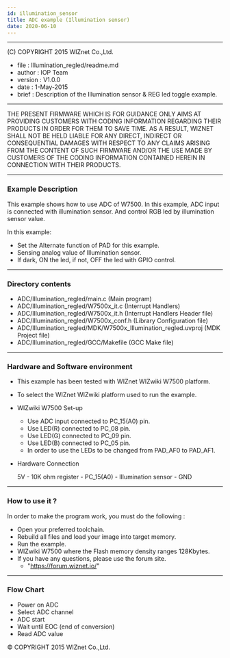 ```yaml
---
id: illumination_sensor
title: ADC example (Illumination sensor)
date: 2020-06-10
--- 
```


******************************************************************************
(C) COPYRIGHT 2015 WIZnet Co.,Ltd.

  * file    : Illumination_regled/readme.md
  * author  : IOP Team
  * version : V1.0.0
  * date    : 1-May-2015
  * brief   : Description of the Illumination sensor & REG led toggle example.
******************************************************************************
THE PRESENT FIRMWARE WHICH IS FOR GUIDANCE ONLY AIMS AT PROVIDING CUSTOMERS WITH CODING INFORMATION REGARDING THEIR PRODUCTS IN ORDER FOR THEM TO SAVE TIME. AS A RESULT, WIZNET SHALL NOT BE HELD LIABLE FOR ANY DIRECT, INDIRECT OR CONSEQUENTIAL DAMAGES WITH RESPECT TO ANY CLAIMS ARISING FROM THE CONTENT OF SUCH FIRMWARE AND/OR THE USE MADE BY CUSTOMERS OF THE CODING INFORMATION CONTAINED HEREIN IN CONNECTION WITH THEIR PRODUCTS.
******************************************************************************

### Example Description

This example shows how to use ADC of W7500.
In this example, ADC input is connected with illumination sensor. And control RGB led by illumination sensor value.

In this example:
  - Set the Alternate function of PAD for this example.
  - Sensing analog value of Illumination sensor.
  - If dark, ON the led, if not, OFF the led with GPIO control.
______________________________________________________________________________

### Directory contents

  - ADC/Illumination_regled/main.c                                (Main program)
  - ADC/Illumination_regled/W7500x_it.c                           (Interrupt Handlers)
  - ADC/Illumination_regled/W7500x_it.h                           (Interrupt Handlers Header file)
  - ADC/Illumination_regled/W7500x_conf.h                         (Library Configuration file)
  - ADC/Illumination_regled/MDK/W7500x_Illumination_regled.uvproj     (MDK Project file)
  - ADC/Illumination_regled/GCC/Makefile                          (GCC Make file)
______________________________________________________________________________

### Hardware and Software environment 

  - This example has been tested with WIZnet WIZwiki W7500 platform.
  - To select the WIZnet WIZwiki platform used to run the example.

  - WIZwiki W7500 Set-up
    - Use ADC input connected to PC_15(A0) pin.
    - Use LED(R) connected to PC_08 pin.
    - Use LED(G) connected to PC_09 pin.
    - Use LED(B) connected to PC_05 pin.
    - In order to use the LEDs to be changed from PAD_AF0 to PAD_AF1.  
    
  - Hardware Connection
  
     5V - 10K ohm register - PC_15(A0) - Illumination sensor - GND
______________________________________________________________________________

### How to use it ? 

In order to make the program work, you must do the following :

 - Open your preferred toolchain.
 - Rebuild all files and load your image into target memory.
 - Run the example.
 - WIZwiki W7500 where the Flash memory density ranges 128Kbytes.
 - If you have any questions, please use the forum site.
   - "https://forum.wiznet.io/"
______________________________________________________________________________
### Flow Chart 

 - Power on ADC
 - Select ADC channel
 - ADC start
 - Wait until EOC (end of conversion)
 - Read ADC value

&copy; COPYRIGHT 2015 WIZnet Co.,Ltd.

